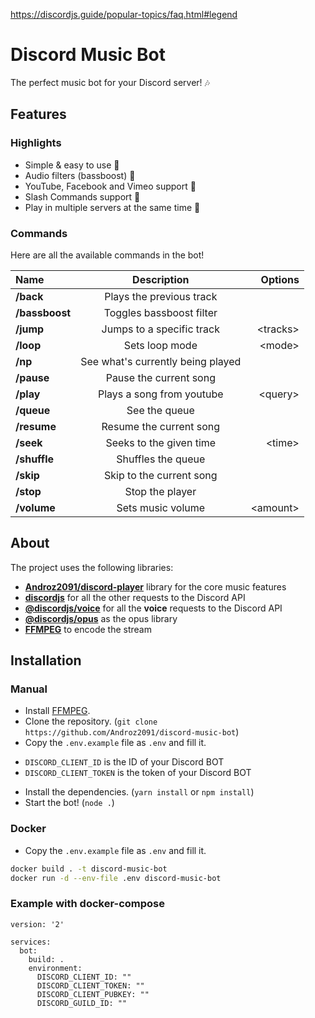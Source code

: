 https://discordjs.guide/popular-topics/faq.html#legend

# Discord Music Bot

The perfect music bot for your Discord server! 🎶

## Features

### Highlights

- Simple & easy to use 🤘
- Audio filters (bassboost) 🎸
- YouTube, Facebook and Vimeo support 🌌
- Slash Commands support 🤖
- Play in multiple servers at the same time 🚗

### Commands

Here are all the available commands in the bot!

| Name           |            Description            |   Options |
| :------------- | :-------------------------------: | --------: |
| **/back**      |     Plays the previous track      |           |
| **/bassboost** |     Toggles bassboost filter      |           |
| **/jump**      |     Jumps to a specific track     | \<tracks> |
| **/loop**      |          Sets loop mode           |   \<mode> |
| **/np**        | See what's currently being played |           |
| **/pause**     |      Pause the current song       |           |
| **/play**      |     Plays a song from youtube     |  \<query> |
| **/queue**     |           See the queue           |           |
| **/resume**    |      Resume the current song      |           |
| **/seek**      |      Seeks to the given time      |   \<time> |
| **/shuffle**   |        Shuffles the queue         |           |
| **/skip**      |     Skip to the current song      |           |
| **/stop**      |          Stop the player          |           |
| **/volume**    |         Sets music volume         | \<amount> |

## About

The project uses the following libraries:

- **[Androz2091/discord-player](https://github.com/Androz2091/discord-player)** library for the core music features
- **[discordjs](https://github.com/discordjs/discord.js)** for all the other requests to the Discord API
- **[@discordjs/voice](https://github.com/discordjs/voice)** for all the **voice** requests to the Discord API
- **[@discordjs/opus](https://github.com/discordjs/opus)** as the opus library
- **[FFMPEG](https://ffmpeg.org)** to encode the stream

## Installation

### Manual

- Install [FFMPEG](https://ffmpeg.org).
- Clone the repository. (`git clone https://github.com/Androz2091/discord-music-bot`)
- Copy the `.env.example` file as `.env` and fill it.

* `DISCORD_CLIENT_ID` is the ID of your Discord BOT
* `DISCORD_CLIENT_TOKEN` is the token of your Discord BOT

- Install the dependencies. (`yarn install` or `npm install`)
- Start the bot! (`node .`)

### Docker

- Copy the `.env.example` file as `.env` and fill it.

```sh
docker build . -t discord-music-bot
docker run -d --env-file .env discord-music-bot
```

### Example with docker-compose

```
version: '2'

services:
  bot:
    build: .
    environment:
      DISCORD_CLIENT_ID: ""
      DISCORD_CLIENT_TOKEN: ""
      DISCORD_CLIENT_PUBKEY: ""
      DISCORD_GUILD_ID: ""
```
